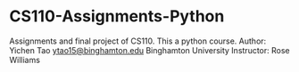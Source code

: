 # CS110-Assignments-Python
Assignments and final project of CS110. This a python course.
Author: Yichen Tao
  ytao15@binghamton.edu
  Binghamton University
Instructor: Rose Williams

